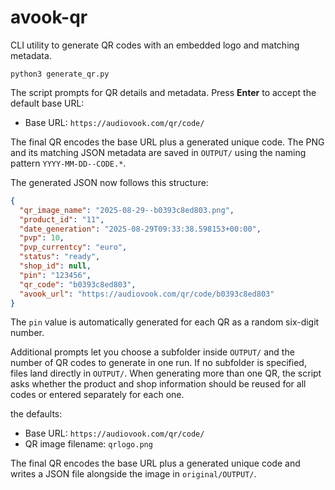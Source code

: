 # avook-qr

CLI utility to generate QR codes with an embedded logo and matching metadata.

```
python3 generate_qr.py
```

The script prompts for QR details and metadata. Press **Enter** to accept
the default base URL:

- Base URL: `https://audiovook.com/qr/code/`

The final QR encodes the base URL plus a generated unique code. The PNG and
its matching JSON metadata are saved in `OUTPUT/` using the naming pattern
`YYYY-MM-DD--CODE.*`.

The generated JSON now follows this structure:

```json
{
  "qr_image_name": "2025-08-29--b0393c8ed803.png",
  "product_id": "11",
  "date_generation": "2025-08-29T09:33:38.598153+00:00",
  "pvp": 10,
  "pvp_currentcy": "euro",
  "status": "ready",
  "shop_id": null,
  "pin": "123456",
  "qr_code": "b0393c8ed803",
  "avook_url": "https://audiovook.com/qr/code/b0393c8ed803"
}
```

The `pin` value is automatically generated for each QR as a random six-digit number.

Additional prompts let you choose a subfolder inside `OUTPUT/` and the
number of QR codes to generate in one run. If no subfolder is specified,
files land directly in `OUTPUT/`. When generating more than one QR, the
script asks whether the product and shop information should be reused for
all codes or entered separately for each one.

the defaults:

- Base URL: `https://audiovook.com/qr/code/`
- QR image filename: `qrlogo.png`

The final QR encodes the base URL plus a generated unique code and writes a
JSON file alongside the image in `original/OUTPUT/`.

